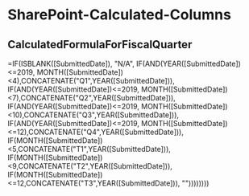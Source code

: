 # SharePoint-Calculated-Columns
## CalculatedFormulaForFiscalQuarter
=IF(ISBLANK([SubmittedDate]), "N/A", 
IF(AND(YEAR([SubmittedDate])<=2019, MONTH([SubmittedDate])<4),CONCATENATE("Q1",YEAR([SubmittedDate])),
IF(AND(YEAR([SubmittedDate])<=2019, MONTH([SubmittedDate])<7),CONCATENATE("Q2",YEAR([SubmittedDate])),
IF(AND(YEAR([SubmittedDate])<=2019, MONTH([SubmittedDate])<10),CONCATENATE("Q3",YEAR([SubmittedDate])),
IF(AND(YEAR([SubmittedDate])<=2019, MONTH([SubmittedDate])<=12),CONCATENATE("Q4",YEAR([SubmittedDate])),
IF(MONTH([SubmittedDate])<5,CONCATENATE("T1",YEAR([SubmittedDate])),
IF(MONTH([SubmittedDate])<9,CONCATENATE("T2",YEAR([SubmittedDate])),
IF(MONTH([SubmittedDate])<=12,CONCATENATE("T3",YEAR([SubmittedDate])),
""))))))))
